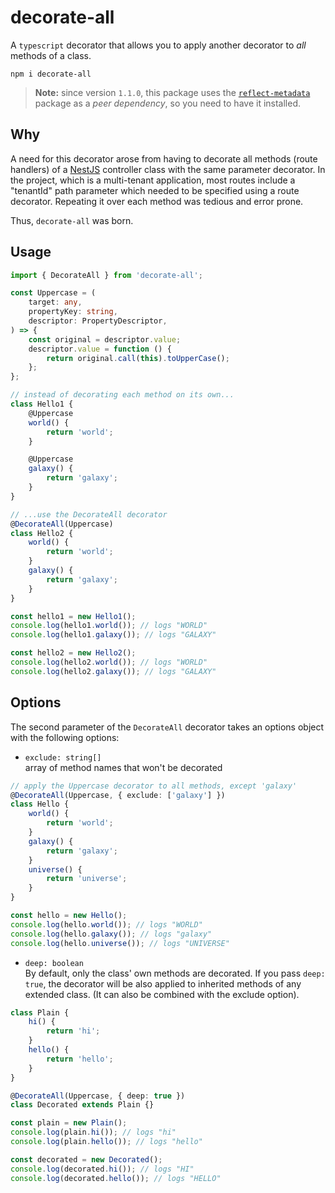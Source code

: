 # decorate-all

A `typescript` decorator that allows you to apply another decorator to _all_ methods of a class.

```
npm i decorate-all
```

> **Note:** since version `1.1.0`, this package uses the [`reflect-metadata`](https://www.npmjs.com/package/reflect-metadata) package as a _peer dependency_, so you need to have it installed.

## Why

A need for this decorator arose from having to decorate all methods (route handlers) of a [NestJS](https://nestjs.com/) controller class with the same parameter decorator. In the project, which is a multi-tenant application, most routes include a "tenantId" path parameter which needed to be specified using a route decorator. Repeating it over each method was tedious and error prone.

Thus, `decorate-all` was born.

## Usage

```ts
import { DecorateAll } from 'decorate-all';

const Uppercase = (
    target: any,
    propertyKey: string,
    descriptor: PropertyDescriptor,
) => {
    const original = descriptor.value;
    descriptor.value = function () {
        return original.call(this).toUpperCase();
    };
};

// instead of decorating each method on its own...
class Hello1 {
    @Uppercase
    world() {
        return 'world';
    }

    @Uppercase
    galaxy() {
        return 'galaxy';
    }
}

// ...use the DecorateAll decorator
@DecorateAll(Uppercase)
class Hello2 {
    world() {
        return 'world';
    }
    galaxy() {
        return 'galaxy';
    }
}

const hello1 = new Hello1();
console.log(hello1.world()); // logs "WORLD"
console.log(hello1.galaxy()); // logs "GALAXY"

const hello2 = new Hello2();
console.log(hello2.world()); // logs "WORLD"
console.log(hello2.galaxy()); // logs "GALAXY"
```

## Options

The second parameter of the `DecorateAll` decorator takes an options object with the following options:

-   `exclude: string[]`  
    array of method names that won't be decorated

```ts
// apply the Uppercase decorator to all methods, except 'galaxy'
@DecorateAll(Uppercase, { exclude: ['galaxy'] })
class Hello {
    world() {
        return 'world';
    }
    galaxy() {
        return 'galaxy';
    }
    universe() {
        return 'universe';
    }
}

const hello = new Hello();
console.log(hello.world()); // logs "WORLD"
console.log(hello.galaxy()); // logs "galaxy"
console.log(hello.universe()); // logs "UNIVERSE"
```

-   `deep: boolean`  
    By default, only the class' own methods are decorated. If you pass `deep: true`, the decorator will be also applied to inherited methods of any extended class. (It can also be combined with the exclude option).

```ts
class Plain {
    hi() {
        return 'hi';
    }
    hello() {
        return 'hello';
    }
}

@DecorateAll(Uppercase, { deep: true })
class Decorated extends Plain {}

const plain = new Plain();
console.log(plain.hi()); // logs "hi"
console.log(plain.hello()); // logs "hello"

const decorated = new Decorated();
console.log(decorated.hi()); // logs "HI"
console.log(decorated.hello()); // logs "HELLO"
```
